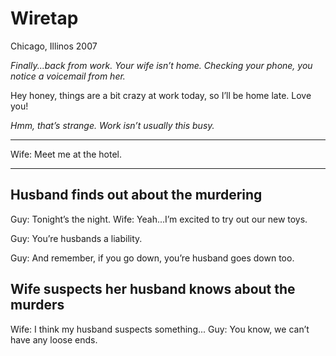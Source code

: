 # Wiretap
Chicago, Illinos
2007

*Finally...back from work. Your wife isn’t home. Checking your phone, you notice a voicemail from her.*

Hey honey, things are a bit crazy at work today, so I’ll be home late. Love you!

*Hmm, that’s strange. Work isn’t usually this busy.*

---

Wife: Meet me at the hotel.

---


## Husband finds out about the murdering

Guy: Tonight’s the night.
Wife: Yeah...I’m excited to try out our new toys.

Guy: You’re husbands a liability.


Guy: And remember, if you go down, you’re husband goes down too.

## Wife suspects her husband knows about the murders

Wife: I think my husband suspects something...
Guy: You know, we can’t have any loose ends.
